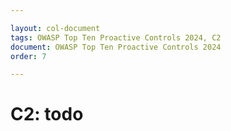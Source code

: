 ```yaml
---

layout: col-document
tags: OWASP Top Ten Proactive Controls 2024, C2
document: OWASP Top Ten Proactive Controls 2024
order: 7

---
```


# C2: todo